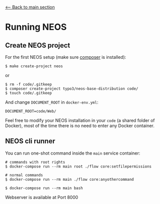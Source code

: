 [<-- Back to main section](../README.md)

# Running NEOS

## Create NEOS project

For the first NEOS setup (make sure [composer](https://getcomposer.org/) is installed):

    $ make create-project neos

or

    $ rm -f code/.gitkeep
    $ composer create-project typo3/neos-base-distribution code/
    $ touch code/.gitkeep


And change `DOCUMENT_ROOT` in `docker-env.yml`:

    DOCUMENT_ROOT=code/Web/

Feel free to modify your NEOS installation in your `code` (a shared folder of Docker),
most of the time there is no need to enter any Docker container.

## NEOS cli runner

You can run one-shot command inside the `main` service container:

    # commands with root rights
    $ docker-compose run --rm main root ./flow core:setfilepermissions

    # normal commands
    $ docker-compose run --rm main ./flow core:anyothercommand

    $ docker-compose run --rm main bash

Webserver is available at Port 8000
